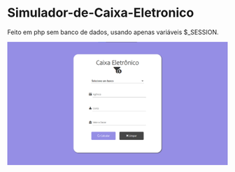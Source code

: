 # Simulador-de-Caixa-Eletronico
Feito em php sem banco de dados, usando apenas variáveis $_SESSION.

<a href="https://nikolasamorim.github.io/Simulador-de-Caixa-Eletronico/"><img src="img.png" class="media-object  img-responsive img-thumbnail" target="_blank"></a>
